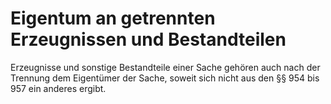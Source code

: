 # Eigentum an getrennten Erzeugnissen und Bestandteilen

Erzeugnisse und sonstige Bestandteile einer Sache gehören auch nach der Trennung dem Eigentümer der Sache, soweit sich nicht aus den §§ 954 bis 957 ein anderes ergibt. 


